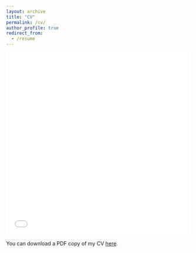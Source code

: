 ```yaml
---
layout: archive
title: "CV"
permalink: /cv/
author_profile: true
redirect_from:
  - /resume
---
```


<iframe src="/files/prova.pdf" width="100%" height="500" frameborder="no" border="0" marginwidth="0" marginheight="0"></iframe>

You can download a PDF copy of my CV [here](/files/prova.pdf).
